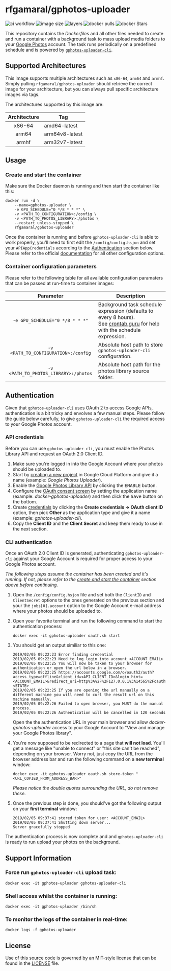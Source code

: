 # rfgamaral/gphotos-uploader

![ci workflow](https://github.com/rfgamaral/docker-gphotos-uploader/workflows/Docker%20Images%20CI/badge.svg)
![image size](https://img.shields.io/microbadger/image-size/rfgamaral/gphotos-uploader.svg)
![layers](https://img.shields.io/microbadger/layers/rfgamaral/gphotos-uploader.svg)
![docker pulls](https://img.shields.io/docker/pulls/rfgamaral/gphotos-uploader.svg)
![docker Stars](https://img.shields.io/docker/stars/rfgamaral/gphotos-uploader.svg)

This repository contains the _Dockerfiles_ and all other files needed to create and run a container with a background task to mass upload media folders to your [Google Photos](https://photos.google.com) account. The task runs periodically on a predefined schedule and is powered by [`gphotos-uploader-cli`](https://github.com/nmrshll/gphotos-uploader-cli).

## Supported Architectures

This image supports multiple architectures such as `x86-64`, `arm64` and `armhf`. Simply pulling `rfgamaral/gphotos-uploader` should retrieve the correct image for your architecture, but you can always pull specific architecture images via tags.

The architectures supported by this image are:

| Architecture | Tag |
| :----: | --- |
| x86-64 | amd64-latest |
| arm64 | arm64v8-latest |
| armhf | arm32v7-latest |

## Usage

### Create and start the container

Make sure the Docker daemon is running and then start the container like this:

```
docker run -d \
    --name=gphotos-uploader \
    -e GPU_SCHEDULE="0 */8 * * *" \
    -v <PATH_TO_CONFIGURATION>:/config \
    -v <PATH_TO_PHOTOS_LIBRARY>:/photos \
    --restart unless-stopped \
    rfgamaral/gphotos-uploader
```

Once the container is running and before `gphotos-uploader-cli` is able to work properly, you'll need to first edit the `/config/config.hsjon` and set your `APIAppCredentials` according to the [Authentication](#authentication) section below. Please refer to the official [documentation](https://github.com/nmrshll/gphotos-uploader-cli/blob/master/.docs/configuration.md) for all other configuration options.

### Container configuration parameters

Please refer to the following table for all available configuration paramaters that can be passed at run-time to container images:

| Parameter | Description |
| :----: | --- |
| `-e GPU_SCHEDULE="0 */8 * * *"` | Background task schedule expression (defaults to every 8 hours).<br>See [crontab.guru](https://crontab.guru/) for help with the schedule expression. |
| `-v <PATH_TO_CONFIGURATION>:/config` | Absolute host path to store `gphotos-uploader-cli` configuration. |
| `-v <PATH_TO_PHOTOS_LIBRARY>:/photos` | Absolute host path for the photos library source folder. |

## Authentication

Given that `gphotos-uploader-cli` uses OAuth 2 to access Google APIs, authentication is a bit tricky and envolves a few manual steps. Please follow the guide below carefully, to give `gphotos-uploader-cli` the required access to your Google Photos account.

### API credentials

Before you can use `gphotos-uploader-cli`, you must enable the Photos Library API and request an OAuth 2.0 Client ID.

1. Make sure you're logged in into the Google Account where your photos should be uploaded to.
2. Start by [creating a new project](https://console.cloud.google.com/projectcreate) in Google Cloud Platform and give it a name (example: _Google Photos Uploader_).
3. Enable the [Google Photos Library API](https://console.cloud.google.com/apis/library/photoslibrary.googleapis.com) by clicking the <kbd>ENABLE</kbd> button.
4. Configure the [OAuth consent screen](https://console.cloud.google.com/apis/credentials/consent) by setting the application name (example: _docker-gphotos-uploader_) and then click the <kbd>Save</kbd> button on the bottom.
5. Create [credentials](https://console.cloud.google.com/apis/credentials) by clicking the **Create credentials → OAuth client ID** option, then pick **Other** as the application type and give it a name (example: _gphotos-uploader-cli_).
6. Copy the **Client ID** and the **Client Secret** and keep them ready to use in the next section.

### CLI authentication

Once an OAuth 2.0 Client ID is generated, authenticating `gphotos-uploader-cli` against your Google Account is required for proper access to your Google Photos account.

_The following steps assume the container has been created and it's running. If not, please refer to the [create and start the container](#create-and-start-the-container) section above before continuing._

1. Open the `/config/config.hsjon` file and set both the `ClientID` and `ClientSecret` options to the ones generated on the previous section and your the `jobs[0].account` option to the Google Account e-mail address where your photos should be uploaded to.
2. Open your favorite terminal and run the following command to start the authentication process:

    ```
    docker exec -it gphotos-uploader oauth.sh start
    ```

3. You should get an output similiar to this one:

    ```
    2019/02/05 09:22:23 Error finding credential
    2019/02/05 09:22:23 Need to log login into account <ACCOUNT_EMAIL>
    2019/02/05 09:22:25 You will now be taken to your browser for authentication or open the url below in a browser.
    2019/02/05 09:22:25 https://accounts.google.com/o/oauth2/auth?access_type=offline&client_id=<API_CLIENT_ID>&login_hint=<ACCOUNT_EMAIL>&redirect_uri=http%3A%2F%2F127.0.0.1%3A14565%2Foauth%2Fcallback&response_type=code&scope=https%3A%2F%2Fwww.googleapis.com%2Fauth%2Fphotoslibrary&state=<STATE>
    2019/02/05 09:22:25 If you are opening the url manually on a different machine you will need to curl the result url on this machine manually.
    2019/02/05 09:22:26 Failed to open browser, you MUST do the manual process.
    2019/02/05 09:22:26 Authentication will be cancelled in 120 seconds
    ```

    Open the the authentication URL in your main browser and allow _docker-gphotos-uploader_ access to your Google Account to "View and manage your Google Photos library".
4. You're now supposed to be redirected to a page that **will not load**. You'll get a message like "unable to connect" or "this site can't be reached", depending on your browser. Worry not, just copy the URL from the browser address bar and run the following command on a **new terminal** window:

    ```
    docker exec -it gphotos-uploader oauth.sh store-token "<URL_COPIED_FROM_ADDRESS_BAR>"
    ```

    _Please notice the double quotes surrounding the URL, do not remove these._

5. Once the previous step is done, you should've got the following output on your **first terminal** window:

    ```
    2019/02/05 09:37:41 stored token for user: <ACCOUNT_EMAIL>
    2019/02/05 09:37:41 Shutting down server...
    Server gracefully stopped
    ```

The authentication process is now complete and and `gphotos-uploader-cli` is ready to run upload your photos on the background.

## Support Information

### Force run `gphotos-uploader-cli` upload task:

```
docker exec -it gphotos-uploader gphotos-uploader-cli
```

### Shell access whilst the container is running:

```
docker exec -it gphotos-uploader /bin/sh
```

### To monitor the logs of the container in real-time:

```
docker logs -f gphotos-uploader
```

## License

Use of this source code is governed by an MIT-style license that can be found in the [LICENSE](LICENSE) file.
